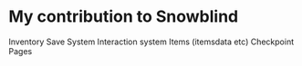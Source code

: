 # My contribution to Snowblind

Inventory
Save System
Interaction system
Items (itemsdata etc)
Checkpoint
Pages

